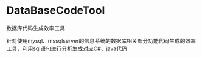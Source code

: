 # DataBaseCodeTool
数据库代码生成效率工具

针对使用mysql、mssqlserver的信息系统的数据库相关部分功能代码生成的效率工具，利用sql语句进行分析生成对应C#、java代码
